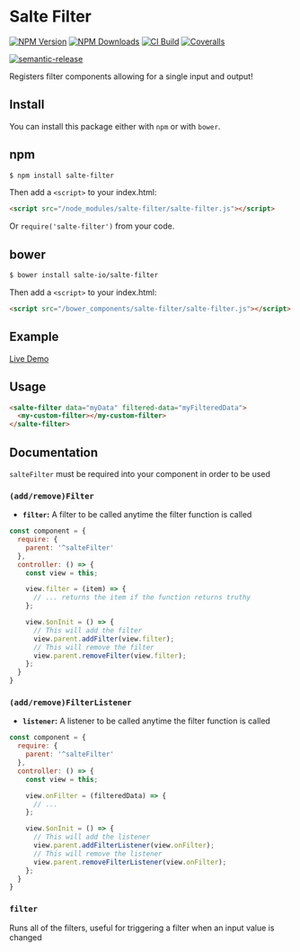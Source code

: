 # Salte Filter

[![NPM Version][npm-version-image]][npm-url]
[![NPM Downloads][npm-downloads-image]][npm-url]
[![CI Build][github-actions-image]][github-actions-url]
[![Coveralls][coveralls-image]][coveralls-url]

[![semantic-release][semantic-release-image]][semantic-release-url]

Registers filter components allowing for a single input and output!

## Install

You can install this package either with `npm` or with `bower`.

## npm

```sh
$ npm install salte-filter
```
Then add a `<script>` to your index.html:
```html
<script src="/node_modules/salte-filter/salte-filter.js"></script>
```
Or `require('salte-filter')` from your code.

## bower

```sh
$ bower install salte-io/salte-filter
```
Then add a `<script>` to your index.html:
```html
<script src="/bower_components/salte-filter/salte-filter.js"></script>
```

## Example

[Live Demo](https://jsbin.com/guyoyelupe/edit?html,js,output)

## Usage

```html
<salte-filter data="myData" filtered-data="myFilteredData">
  <my-custom-filter></my-custom-filter>
</salte-filter>
```

## Documentation

`salteFilter` must be required into your component in order to be used

### `(add/remove)Filter`
* **`filter`:** A filter to be called anytime the filter function is called

```javascript
const component = {
  require: {
    parent: '^salteFilter'
  },
  controller: () => {
    const view = this;

    view.filter = (item) => {
      // ... returns the item if the function returns truthy
    };

    view.$onInit = () => {
      // This will add the filter
      view.parent.addFilter(view.filter);
      // This will remove the filter
      view.parent.removeFilter(view.filter);
    };
  }
}
```

### `(add/remove)FilterListener`
* **`listener`:** A listener to be called anytime the filter function is called

```javascript
const component = {
  require: {
    parent: '^salteFilter'
  },
  controller: () => {
    const view = this;

    view.onFilter = (filteredData) => {
      // ...
    };

    view.$onInit = () => {
      // This will add the listener
      view.parent.addFilterListener(view.onFilter);
      // This will remove the listener
      view.parent.removeFilterListener(view.onFilter);
    };
  }
}
```

### `filter`

Runs all of the filters, useful for triggering a filter when an input value is changed

[npm-version-image]: https://img.shields.io/npm/v/salte-filter.svg?style=flat
[npm-downloads-image]: https://img.shields.io/npm/dm/salte-filter.svg?style=flat
[npm-url]: https://npmjs.org/package/salte-filter

[github-actions-image]: https://github.com/salte-io/salte-filter/actions/workflows/ci.yml/badge.svg?branch=master
[github-actions-url]: https://github.com/salte-io/salte-filter/actions/workflows/ci.yml

[coveralls-image]: https://img.shields.io/coveralls/salte-io/salte-filter/master.svg
[coveralls-url]: https://coveralls.io/github/salte-io/salte-filter

[semantic-release-url]: https://github.com/semantic-release/semantic-release
[semantic-release-image]: https://img.shields.io/badge/%20%20%F0%9F%93%A6%F0%9F%9A%80-semantic--release-e10079.svg

